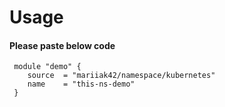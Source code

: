# Usage

#### Please paste below code
 
```
 module "demo" {
    source  = "mariiak42/namespace/kubernetes"
    name    = "this-ns-demo"
 }
 
```